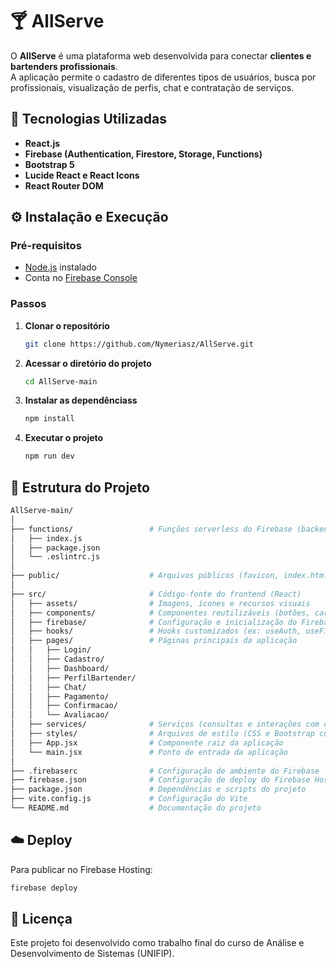 # 🍸 AllServe

O **AllServe** é uma plataforma web desenvolvida para conectar **clientes e bartenders profissionais**.  
A aplicação permite o cadastro de diferentes tipos de usuários, busca por profissionais, visualização de perfis, chat e contratação de serviços.


## 🚀 Tecnologias Utilizadas

- **React.js**  
- **Firebase (Authentication, Firestore, Storage, Functions)**  
- **Bootstrap 5**  
- **Lucide React e React Icons**  
- **React Router DOM**  


## ⚙️ Instalação e Execução

### Pré-requisitos
- [Node.js](https://nodejs.org/) instalado  
- Conta no [Firebase Console](https://console.firebase.google.com/)

### Passos

1. **Clonar o repositório**
   ```bash
   git clone https://github.com/Nymeriasz/AllServe.git

2. **Acessar o diretório do projeto**
   ```bash
   cd AllServe-main

3. **Instalar as dependênciass**
   ```bash
   npm install

4. **Executar o projeto**
   ```bash
   npm run dev


## 📁 Estrutura do Projeto
```bash
AllServe-main/
│
├── functions/                 # Funções serverless do Firebase (backend)
│   ├── index.js
│   ├── package.json
│   └── .eslintrc.js
│
├── public/                    # Arquivos públicos (favicon, index.html, imagens globais)
│
├── src/                       # Código-fonte do frontend (React)
│   ├── assets/                # Imagens, ícones e recursos visuais
│   ├── components/            # Componentes reutilizáveis (botões, cards, navbar, etc.)
│   ├── firebase/              # Configuração e inicialização do Firebase
│   ├── hooks/                 # Hooks customizados (ex: useAuth, useFirestore)
│   ├── pages/                 # Páginas principais da aplicação
│   │   ├── Login/
│   │   ├── Cadastro/
│   │   ├── Dashboard/
│   │   ├── PerfilBartender/
│   │   ├── Chat/
│   │   ├── Pagamento/
│   │   ├── Confirmacao/
│   │   └── Avaliacao/
│   ├── services/              # Serviços (consultas e interações com o Firebase)
│   ├── styles/                # Arquivos de estilo (CSS e Bootstrap customizado)
│   ├── App.jsx                # Componente raiz da aplicação
│   └── main.jsx               # Ponto de entrada da aplicação
│
├── .firebaserc                # Configuração de ambiente do Firebase
├── firebase.json              # Configuração de deploy do Firebase Hosting
├── package.json               # Dependências e scripts do projeto
├── vite.config.js             # Configuração do Vite
└── README.md                  # Documentação do projeto

```


## ☁️ Deploy
Para publicar no Firebase Hosting:
```bash
firebase deploy
```


## 📄 Licença
Este projeto foi desenvolvido como trabalho final do curso de Análise e Desenvolvimento de Sistemas (UNIFIP).
